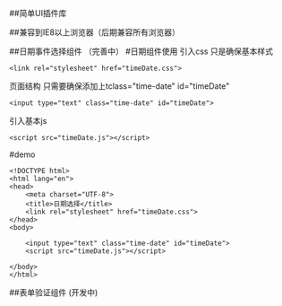 ##简单UI插件库

##兼容到IE8以上浏览器（后期兼容所有浏览器）

##日期事件选择组件  （完善中）
#日期组件使用
引入css 只是确保基本样式
```
<link rel="stylesheet" href="timeDate.css">
```
页面结构 只需要确保添加上tclass="time-date" id="timeDate" 
```
<input type="text" class="time-date" id="timeDate">
```
引入基本js
```
<script src="timeDate.js"></script>
```

#demo
```
<!DOCTYPE html>
<html lang="en">
<head>
	<meta charset="UTF-8">
	<title>日期选择</title>
	<link rel="stylesheet" href="timeDate.css">
</head>
<body>

	<input type="text" class="time-date" id="timeDate">
	<script src="timeDate.js"></script>
	
</body>
</html>
```

##表单验证组件 (开发中)